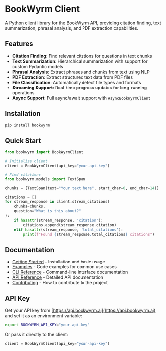 # BookWyrm Client

A Python client library for the BookWyrm API, providing citation finding, text summarization, phrasal analysis, and PDF extraction capabilities.

## Features

- **Citation Finding**: Find relevant citations for questions in text chunks
- **Text Summarization**: Hierarchical summarization with support for custom Pydantic models
- **Phrasal Analysis**: Extract phrases and chunks from text using NLP
- **PDF Extraction**: Extract structured text data from PDF files
- **File Classification**: Automatically detect file types and formats
- **Streaming Support**: Real-time progress updates for long-running operations
- **Async Support**: Full async/await support with `AsyncBookWyrmClient`

## Installation

```bash
pip install bookwyrm
```

## Quick Start

```python
from bookwyrm import BookWyrmClient

# Initialize client
client = BookWyrmClient(api_key="your-api-key")

# Find citations
from bookwyrm.models import TextSpan

chunks = [TextSpan(text="Your text here", start_char=0, end_char=14)]

citations = []
for stream_response in client.stream_citations(
    chunks=chunks,
    question="What is this about?"
):
    if hasattr(stream_response, 'citation'):
        citations.append(stream_response.citation)
    elif hasattr(stream_response, 'total_citations'):
        print(f"Found {stream_response.total_citations} citations")
```

## Documentation

- [Getting Started](getting-started.md) - Installation and basic usage
- [Examples](examples.md) - Code examples for common use cases
- [CLI Reference](cli.md) - Command-line interface documentation
- [API Reference](api/index.md) - Detailed API documentation
- [Contributing](contributing.md) - How to contribute to the project

## API Key

Get your API key from [https://api.bookwyrm.ai](https://api.bookwyrm.ai) and set it as an environment variable:

```bash
export BOOKWYRM_API_KEY="your-api-key"
```

Or pass it directly to the client:

```python
client = BookWyrmClient(api_key="your-api-key")
```

